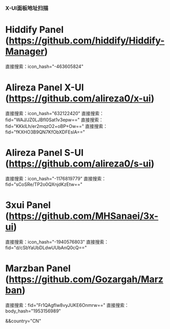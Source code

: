 ### X-UI面板地址扫描
# Hiddify Panel (https://github.com/hiddify/Hiddify-Manager)
直接搜索：icon_hash="-463605824"

# Alireza Panel X-UI (https://github.com/alireza0/x-ui)
直接搜索：icon_hash="632122420"
直接搜索：fid="WAJ/JZ0LJBfI0Sat1v3epw=="
直接搜索：fid="KKklLh/er2mqzO2+oBP+Ow=="
直接搜索：fid="fKXHO3B9QN7KfObXDFEslA=="

# Alireza Panel S-UI (https://github.com/alireza0/s-ui)
直接搜索：icon_hash="-1176819779"
直接搜索：fid="sCoSRe/TP2o0QXnjdKzEtw=="

# 3xui Panel (https://github.com/MHSanaei/3x-ui)
直接搜索：icon_hash="-1940576803"
直接搜索：fid="d/cSbYaUbDLdwUUbAnQ0cQ=="

# Marzban Panel (https://github.com/Gozargah/Marzban)
直接搜索：fid="Fr1QAgfIw8vyJUKE6Onmrw=="
直接搜索：body_hash="1953156989"

&&country="CN"
